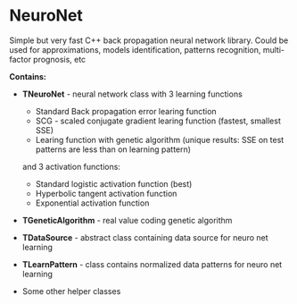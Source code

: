 ﻿# NeuroNet
Simple but very fast C++ back propagation neural network library. Could be used
for approximations, models identification, patterns recognition, multi-factor
prognosis, etc

**Contains:**
  - **TNeuroNet** - neural network class with 3 learning functions 
      - Standard Back propagation error learing function 
      - SCG - scaled conjugate gradient learing function (fastest, smallest SSE)
      - Learing function with genetic algorithm (unique results: SSE on test
      patterns are less than on learning pattern)
      
      and 3 activation functions:
      - Standard logistic activation function (best)
      - Hyperbolic tangent activation function
      - Exponential activation function
  - **TGeneticAlgorithm** - real value coding genetic algorithm
  - **TDataSource** - abstract class containing data source for neuro net learning
  - **TLearnPattern** - class contains normalized data patterns for neuro net learning
  - Some other helper classes
